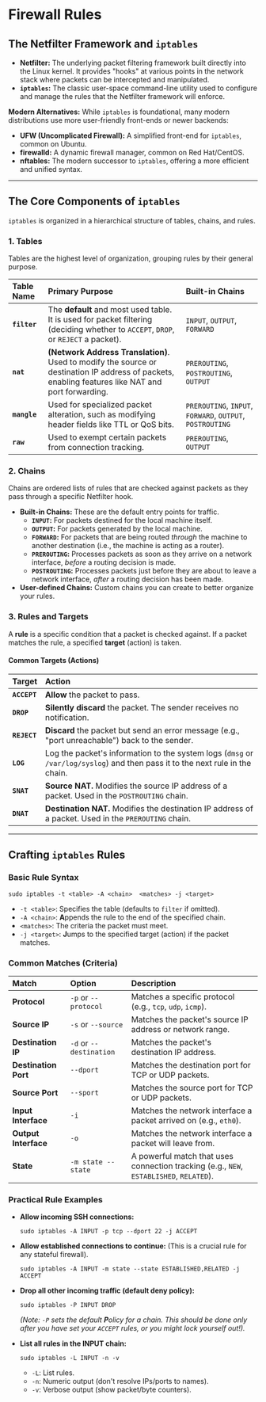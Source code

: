 # Firewall Rules 
## The Netfilter Framework and `iptables`

*   **Netfilter:** The underlying packet filtering framework built directly into the Linux kernel. It provides "hooks" at various points in the network stack where packets can be intercepted and manipulated.
*   **`iptables`:** The classic user-space command-line utility used to configure and manage the rules that the Netfilter framework will enforce.

**Modern Alternatives:** While `iptables` is foundational, many modern distributions use more user-friendly front-ends or newer backends:
*   **UFW (Uncomplicated Firewall):** A simplified front-end for `iptables`, common on Ubuntu.
*   **firewalld:** A dynamic firewall manager, common on Red Hat/CentOS.
*   **nftables:** The modern successor to `iptables`, offering a more efficient and unified syntax.

---

## The Core Components of `iptables`

`iptables` is organized in a hierarchical structure of tables, chains, and rules.

### 1. Tables
Tables are the highest level of organization, grouping rules by their general purpose.

| Table Name | Primary Purpose | Built-in Chains |
| :--- | :--- | :--- |
| **`filter`** | The **default** and most used table. It is used for packet filtering (deciding whether to `ACCEPT`, `DROP`, or `REJECT` a packet). | `INPUT`, `OUTPUT`, `FORWARD` |
| **`nat`** | **(Network Address Translation)**. Used to modify the source or destination IP address of packets, enabling features like NAT and port forwarding. | `PREROUTING`, `POSTROUTING`, `OUTPUT` |
| **`mangle`** | Used for specialized packet alteration, such as modifying header fields like TTL or QoS bits. | `PREROUTING`, `INPUT`, `FORWARD`, `OUTPUT`, `POSTROUTING` |
| **`raw`** | Used to exempt certain packets from connection tracking. | `PREROUTING`, `OUTPUT` |

### 2. Chains
Chains are ordered lists of rules that are checked against packets as they pass through a specific Netfilter hook.

*   **Built-in Chains:** These are the default entry points for traffic.
    *   **`INPUT`:** For packets destined for the local machine itself.
    *   **`OUTPUT`:** For packets generated by the local machine.
    *   **`FORWARD`:** For packets that are being routed *through* the machine to another destination (i.e., the machine is acting as a router).
    *   **`PREROUTING`:** Processes packets as soon as they arrive on a network interface, *before* a routing decision is made.
    *   **`POSTROUTING`:** Processes packets just before they are about to leave a network interface, *after* a routing decision has been made.
*   **User-defined Chains:** Custom chains you can create to better organize your rules.

### 3. Rules and Targets
A **rule** is a specific condition that a packet is checked against. If a packet matches the rule, a specified **target** (action) is taken.

#### Common Targets (Actions)

| Target | Action |
| :--- | :--- |
| **`ACCEPT`**| **Allow** the packet to pass. |
| **`DROP`** | **Silently discard** the packet. The sender receives no notification. |
| **`REJECT`**| **Discard** the packet but send an error message (e.g., "port unreachable") back to the sender. |
| **`LOG`** | Log the packet's information to the system logs (`dmsg` or `/var/log/syslog`) and then pass it to the next rule in the chain. |
| **`SNAT`** | **Source NAT.** Modifies the source IP address of a packet. Used in the `POSTROUTING` chain. |
| **`DNAT`** | **Destination NAT.** Modifies the destination IP address of a packet. Used in the `PREROUTING` chain. |

---

## Crafting `iptables` Rules

### Basic Rule Syntax
```shell
sudo iptables -t <table> -A <chain>  <matches> -j <target>
```


*   `-t <table>`: Specifies the table (defaults to `filter` if omitted).
*   `-A <chain>`: **A**ppends the rule to the end of the specified chain.
*   `<matches>`: The criteria the packet must meet.
*   `-j <target>`: **J**umps to the specified target (action) if the packet matches.

### Common Matches (Criteria)

| Match | Option | Description |
| :--- | :--- | :--- |
| **Protocol** | `-p` or `--protocol`| Matches a specific protocol (e.g., `tcp`, `udp`, `icmp`). |
| **Source IP** | `-s` or `--source` | Matches the packet's source IP address or network range. |
| **Destination IP**| `-d` or `--destination`| Matches the packet's destination IP address. |
| **Destination Port**| `--dport` | Matches the destination port for TCP or UDP packets. |
| **Source Port** | `--sport` | Matches the source port for TCP or UDP packets. |
| **Input Interface**| `-i` | Matches the network interface a packet arrived on (e.g., `eth0`). |
| **Output Interface**| `-o` | Matches the network interface a packet will leave from. |
| **State** | `-m state --state`| A powerful match that uses connection tracking (e.g., `NEW`, `ESTABLISHED`, `RELATED`). |

### Practical Rule Examples

*   **Allow incoming SSH connections:**
    ```shell
    sudo iptables -A INPUT -p tcp --dport 22 -j ACCEPT
    ```

*   **Allow established connections to continue:** (This is a crucial rule for any stateful firewall).
    ```shell
    sudo iptables -A INPUT -m state --state ESTABLISHED,RELATED -j ACCEPT
    ```

*   **Drop all other incoming traffic (default deny policy):**
    ```shell
    sudo iptables -P INPUT DROP
    ```
    *(Note: `-P` sets the default **P**olicy for a chain. This should be done only after you have set your `ACCEPT` rules, or you might lock yourself out!).*

*   **List all rules in the INPUT chain:**
    ```shell
    sudo iptables -L INPUT -n -v
    ```
    *   `-L`: List rules.
    *   `-n`: Numeric output (don't resolve IPs/ports to names).
    *   `-v`: Verbose output (show packet/byte counters).

